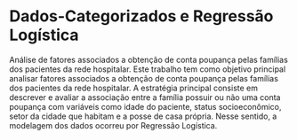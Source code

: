 # Dados-Categorizados e Regressão Logística

Análise de fatores associados a obtenção de conta poupança pelas famílias dos pacientes da rede hospitalar. Este trabalho tem como objetivo principal analisar fatores associados a obtenção de conta poupança pelas famílias dos pacientes da rede hospitalar. A estratégia principal consiste em descrever e avaliar a associação entre a família possuir ou não uma conta poupança com variáveis como idade do paciente, status socioeconômico, setor da cidade que habitam e a posse de casa própria. Nesse sentido, a modelagem dos dados ocorreu por Regressão Logística.

